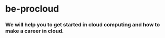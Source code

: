 # be-procloud

### We will help you to get started in cloud computing and how to make a career in cloud. 
